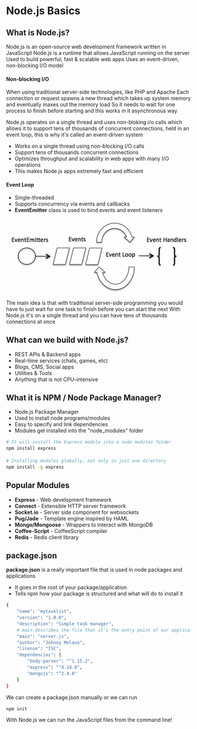 # Node.js Basics
## What is Node.js?
Node.js is an open-source web development framework written in JavaScript
Node.js is a runtime that allows JavaScript running on the server
Used to build powerful, fast & scalable web apps
Uses an event-driven, non-blocking I/O model


#### Non-blocking I/O
When using traditional server-side technologies, like PHP and Apache
Each connection or request spawns a new thread which takes up system memory and eventually maxes out the memory load
So it needs to wait for one process to finish before starting and this works in it asynchronous way

Node.js operates on a single thread and uses non-bloking i/o calls which allows it to support tens of thousands of concurrent connections, held in an event loop, this is why it's called an event-driven system

- Works on a single thread using non-blocking I/O calls
- Support tens of thousands concurrent connections
- Optimizes throughput and scalability in web apps with many I/O operations
- This makes Node.js apps extremely fast and efficient


#### Event Loop
- Single-threaded
- Supports concurrency via events and callbacks
- **EventEmitter** class is used to bind events and event listeners
<p align="center">
        <img src="../../../Images/eventloop.png" alt="Event Loop">
</p>

The main idea is that with traditional server-side programming you would have to just wait for one task to finish before you can start the next
With Node.js it's on a single thread and you can have tens of thousands connections at once


## What can we build with Node.js?
- REST APIs & Backend apps
- Real-time services (chats, games, etc)
- Blogs, CMS, Social apps
- Utilities & Tools
- Anything that is not CPU-intensive

## What it is NPM / Node Package Manager?
- Node.js Package Manager
- Used to install node programs/modules
- Easy to specify and link dependencies
- Modules get installed into the "node_modules" folder
```sh
# It will install the Express module into a node modules folder
npm install express

# Installing modules globally, not only in just one directory
npm install -g express
```

## Popular Modules
- **Express** - Web development framework
- **Connect** - Extensible HTTP server framework
- **Socket.io** - Server side component for websockets
- **Pug/Jade** - Template engine inspired by HAML
- **Mongo/Mongoose** - Wrappers to interact with MongoDB
- **Coffee-Script** - CoffeeScript compiler
- **Redis** - Redis client library


## package.json
**package.json** is a really important file that is used in node packages and applications
- It goes in the root of your package/application
- Tells npm how your package is structured and what will do to install it
```sh
{
	"name": "mytasklist",
	"version": "1.0.0",
	"description": "Simple task manager",
	# main describes the file that it's the entry point of our application like index.js
	"main": "server.js",
	"author": "Johnny Melavo",
	"license": "ISC",
	"dependencies": {
		"body-parser": "^1.15.2",
		"express": "^4.14.0",
		"mongojs": "^2.4.0"
	}
}
```
We can create a package.json manually or we can run
```sh
npm init
```
With Node.js we can run the JavaScript files from the command line!